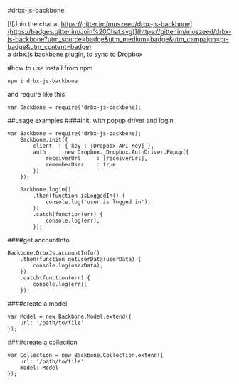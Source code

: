 #drbx-js-backbone

[![Join the chat at https://gitter.im/moszeed/drbx-js-backbone](https://badges.gitter.im/Join%20Chat.svg)](https://gitter.im/moszeed/drbx-js-backbone?utm_source=badge&utm_medium=badge&utm_campaign=pr-badge&utm_content=badge)  
a drbx.js backbone plugin, to sync to Dropbox

#how to use
install from npm

	npm i drbx-js-backbone

and require like this

    var Backbone = require('drbx-js-backbone);


##usage examples
####init, with popup driver and login
	
	var Backbone = require('drbx-js-backbone);
        Backbone.init({
            client  : { key : [Dropbox API Key] },
            auth    : new Dropbox._Dropbox.AuthDriver.Popup({
                receiverUrl     : [receiverUrl],
                rememberUser    : true
            })
        });

        Backbone.login()
            .then(function isLoggedIn() {
                console.log('user is logged in');
            })
            .catch(function(err) {
                console.log(err);
            });


####get accountInfo

    Backbone.DrbxJs.accountInfo()
        .then(function getUserData(userData) {
            console.log(userData);
        })
        .catch(function(err) {
            console.log(err);
        });

####create a model

	var Model = new Backbone.Model.extend({
    	url: '/path/to/file'
    });

####create a collection

	var Collection = new Backbone.Collection.extend({
    	url: '/path/to/file'
   		model: Model
    });

